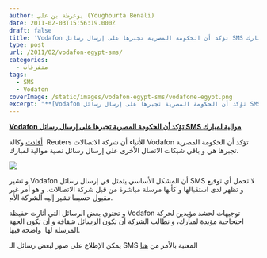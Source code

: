 ```yaml
---
author: يوغرطة بن علي (Youghourta Benali)
date: 2011-02-03T15:56:19.000Z
draft: false
title: 'Vodafon تؤكد أن الحكومة المصرية تجبرها على إرسال رسائل SMS موالية لمبارك '
type: post
url: /2011/02/vodafon-egypt-sms/
categories:
  - متفرقات
tags:
  - SMS
  - Vodafon
coverImage: /static/images/vodafon-egypt-sms/vodafone-egypt.png
excerpt: "**[Vodafon تؤكد أن الحكومة المصرية تجبرها على إرسال رسائل SMS موالية لمبارك](https://www.it-scoop.com/2011/02/vodafon-egypt-sms/)**\n\n[أفادت](http://ara.reuters.com/article/topNews/idARACAE71218520110203) وكالة \_Reuters للأنباء أن شركة الاتصالات Vodafon تؤكد أن الحكومة المصرية تجبرها هي و باقي شبكات الاتصال الأخرى على إرسال رسائل نصية موالية لمبارك.\n\n\n\nو تشير Vodafon أن المشكل"
---
```

**[Vodafon تؤكد أن الحكومة المصرية تجبرها على إرسال رسائل SMS موالية لمبارك](https://www.it-scoop.com/2011/02/vodafon-egypt-sms/)**

[أفادت](http://ara.reuters.com/article/topNews/idARACAE71218520110203) وكالة  Reuters للأنباء أن شركة الاتصالات Vodafon تؤكد أن الحكومة المصرية تجبرها هي و باقي شبكات الاتصال الأخرى على إرسال رسائل نصية موالية لمبارك.

![](/static/images/vodafon-egypt-sms/vodafone-egypt.png)

و تشير Vodafon أن المشكل الأساسي يتمثل في إرسال رسائل SMS لا تحمل أي توقيع و تظهر لدى استقبالها و كأنها مرسلة مباشرة من قبل شركة الاتصالات، و هو أمر غير مقبول حسبما تشير إليه الشركة الأم.

و تحتوي بعض الرسائل التي أثارت حفيظة Vodafon توجيهات لحشد مؤيدين لحركة احتجاجية مؤيدة لمبارك، و تطالب الشركة أن تكون الرسائل شفافة و أن تكون الجهة المرسلة لها  واضحة فيها.

يمكن الإطلاع على صور لبعض رسائل الـ SMS المعنية بالأمر من [هنا](http://www.flickr.com/photos/59098813@N06/sets/72157625964108236/with/5411905728/)
